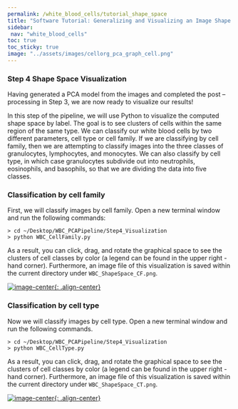 ```yaml
---
permalink: /white_blood_cells/tutorial_shape_space
title: "Software Tutorial: Generalizing and Visualizing an Image Shape Space"
sidebar:
 nav: "white_blood_cells"
toc: true
toc_sticky: true
image: "../assets/images/cellorg_pca_graph_cell.png"
---
```


### Step 4 Shape Space Visualization

Having generated a PCA model from the images and completed the post – processing in Step 3, we are now ready to visualize our results!

In this step of the pipeline, we will use Python to visualize the computed shape space by label. The goal is to see clusters of cells within the same region of the same type. We can classify our white blood cells by two different parameters, cell type or cell family. If we are classifying by cell family, then we are attempting to classify images into the three classes of granulocytes, lymphocytes, and monocytes. We can also classify by cell type, in which case granulocytes subdivide out into neutrophils, eosinophils, and basophils, so that we are dividing the data into five classes.

### Classification by cell family

First, we will classify images by cell family. Open a new terminal window and run the following commands:

~~~
> cd ~/Desktop/WBC_PCAPipeline/Step4_Visualization
> python WBC_CellFamily.py
~~~

As a result, you can click, drag, and rotate the graphical space to see the clusters of cell classes by color (a legend can be found in the upper right - hand corner). Furthermore, an image file of this visualization is saved within the current directory under `WBC_ShapeSpace_CF.png`.

[![image-center](../assets/images/600px/cellorg_pca_graph.png){: .align-center}]()


### Classification by cell type

Now we will classify images by cell type. Open a new terminal window and run the following commands.

~~~
> cd ~/Desktop/WBC_PCAPipeline/Step4_Visualization
> python WBC_CellType.py
~~~

As a result, you can click, drag, and rotate the graphical space to see the clusters of cell classes by color (a legend can be found in the upper right - hand corner). Furthermore, an image file of this visualization is saved within the current directory under `WBC_ShapeSpace_CT.png`.

[![image-center](../assets/images/600px/cellorg_pca_graph_cell.png){: .align-center}]()
